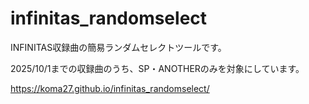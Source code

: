 # infinitas_randomselect
INFINITAS収録曲の簡易ランダムセレクトツールです。

2025/10/1までの収録曲のうち、SP・ANOTHERのみを対象にしています。

https://koma27.github.io/infinitas_randomselect/
